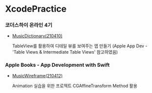# XcodePractice
### 코더스하이 온라인 4기

* [MusicDictionary(210410)](./MusicDictionary)

	TableView를 활용하여 디테일 뷰를 보여주는 앱 만들기
	(Apple App Dev - 'Table Views & Intermediate Table Views' 참고하였음)

### Apple Books - App Development with Swift

* [MusicWireframe(210412)](./MusicWireframe)

  Animation 실습을 위한 프로젝트
  CGAffineTransform Method 활용

